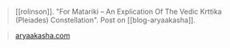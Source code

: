 > [[rolinson]]. "For Matariki – An Explication Of The Vedic Krttika (Pleiades) Constellation". Post on [[blog-aryaakasha]].

> [aryaakasha.com](https://aryaakasha.com/2022/06/24/for-matariki-an-explication-of-the-vedic-krttika-pleiades-constellation/)
